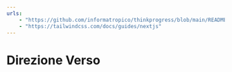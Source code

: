 ```yaml
---
urls:
    - "https://github.com/informatropico/thinkprogress/blob/main/README.md"
    - "https://tailwindcss.com/docs/guides/nextjs"
---
```

# Direzione Verso
